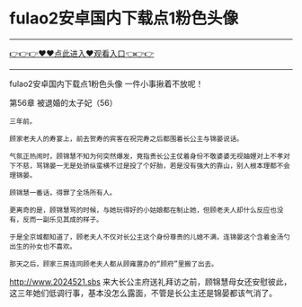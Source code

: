 # fulao2安卓国内下载点1粉色头像

<hr/><a href="https://github.com/etdfr/piqi/issues/1">👉👉👉♥♥点此进入♥观看入口👈👉👉</a><hr/>

fulao2安卓国内下载点1粉色头像
一件小事揪着不放呢！

第56章 被退婚的太子妃（56）

    三年前。

    顾家老夫人的寿宴上，前去贺寿的宾客在祝完寿之后都围着长公主与锦晏说话。

    气氛正热闹时，顾锦慧不知为何突然爆发，竟指责长公主仗着身份不敬婆婆无视妯娌对上不孝对下不慈，骂锦晏一无是处骄纵蛮横不过是投了个好胎，若是没有强大的靠山，别人根本理都不会理锦晏。

    顾锦慧一番话，得罪了全场所有人。

    更离奇的是，顾锦慧骂的时候，与她玩得好的小姑娘都在制止她，但顾老夫人却什么反应也没有，反而一副乐见其成的样子。

    于是全京城都知道了，顾老夫人不仅对长公主这个身份尊贵的儿媳不满，连锦晏这个含着金汤勺出生的孙女也不喜欢。

    那天之后，顾家三房连同顾老夫人都从顾雍置办的“顾府”里搬了出去。
http://www.2024521.sbs
    来大长公主府送礼拜访之前，顾锦慧母女还安慰彼此，这三年她们低调行事，基本没怎么露面，不管是长公主还是锦晏都该气消了。
